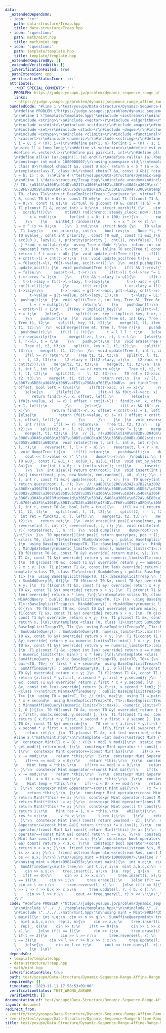 ```yaml
---
data:
  _extendedDependsOn:
  - icon: ':x:'
    path: data-structure/Treap.hpp
    title: data-structure/Treap.hpp
  - icon: ':question:'
    path: math/mint.hpp
    title: math/mint.hpp
  - icon: ':question:'
    path: template/template.hpp
    title: template/template.hpp
  _extendedRequiredBy: []
  _extendedVerifiedWith: []
  _isVerificationFailed: true
  _pathExtension: cpp
  _verificationStatusIcon: ':x:'
  attributes:
    '*NOT_SPECIAL_COMMENTS*': ''
    PROBLEM: https://judge.yosupo.jp/problem/dynamic_sequence_range_affine_range_sum
    links:
    - https://judge.yosupo.jp/problem/dynamic_sequence_range_affine_range_sum
  bundledCode: "#line 1 \"test/yosupo/Data-Structure/Dynamic-Sequence-Range-Affine-Range-Sum.test.cpp\"\
    \n#define PROBLEM \"https://judge.yosupo.jp/problem/dynamic_sequence_range_affine_range_sum\"\
    \n\n#line 1 \"template/template.hpp\"\n#include <iostream>\r\n#include <cmath>\r\
    \n#include <string>\r\n#include <vector>\r\n#include <algorithm>\r\n#include <tuple>\r\
    \n#include <cstdint>\r\n#include <cstdio>\r\n#include <map>\r\n#include <queue>\r\
    \n#include <set>\r\n#include <stack>\r\n#include <deque>\r\n#include <bitset>\r\
    \n#include <cctype>\r\n#include <climits>\r\n#include <functional>\r\n#include\
    \ <cassert>\r\n#include <numeric>\r\n#include <cstring>\r\n#define rep(i, n) for(int\
    \ i = 0; i < (n); i++)\r\n#define per(i, n) for(int i = (n) - 1; i >= 0; i--)\r\
    \nusing ll = long long;\r\n#define vi vector<int>\r\n#define vvi vector<vi>\r\n\
    #define vl vector<ll>\r\n#define pii pair<int, int>\r\n#define pll pair<ll, ll>\r\
    \n#define all(a) (a).begin(), (a).end()\r\n#define rall(a) (a).rbegin(), (a).rend()\r\
    \nconstexpr int mod = 1000000007;\r\nusing namespace std;\r\ntemplate<class T,\
    \ class U>\r\nbool chmax(T &a, const U &b){ return a < b ? (a = b, 1) : 0; }\r\
    \ntemplate<class T, class U>\r\nbool chmin(T &a, const U &b){ return a > b ? (a\
    \ = b, 1) : 0; }\n#line 4 \"test/yosupo/Data-Structure/Dynamic-Sequence-Range-Affine-Range-Sum.test.cpp\"\
    \n\n#line 1 \"data-structure/Treap.hpp\"\n#include <random>\n#include <chrono>\n\
    // T0: \u5143\u306E\u914D\u5217\u306E\u30E2\u30CE\u30A4\u30C9\n// T1: T0\u306B\
    \u5BFE\u3059\u308B\u4F5C\u7528\u7D20\u30E2\u30CE\u30A4\u30C9\ntemplate <class\
    \ T0, class T1>\nstruct BaseImplicitTreap {\nprivate:\n  virtual T0 f0(const T0\
    \ &, const T0 &) = 0;\n  const T0 u0;\n  virtual T1 f1(const T1 &, const T1 &)\
    \ = 0;\n  const T1 u1;\n  virtual T0 g(const T0 &, const T1 &) = 0;\n  virtual\
    \ T1 p(const T1 &, const int) = 0;\n\n  struct xorshift {\n    uint64_t x;\n \
    \   xorshift(){\n      mt19937 rnd(chrono::steady_clock::now().time_since_epoch().count());\n\
    \      x = rnd();\n      for(int i = 0; i < 100; i++){\n        random();\n  \
    \    }\n    }\n    uint64_t random(){\n      x = x ^ (x << 7);\n      return x\
    \ = x ^ (x >> 9);\n    }\n  } rnd;\n\n  struct Node {\n    T0 value, acc;\n  \
    \  T1 lazy;\n    int priority, cnt;\n    bool rev;\n    Node *l, *r;\n    Node(const\
    \ T0 &value_, const int priority_, const T0 &u0_, const T1 &u1_)\n        : value(value_),\
    \ acc(u0_), lazy(u1_), priority(priority_), cnt(1), rev(false), l(nullptr), r(nullptr){}\n\
    \  } *root = nullptr;\n\n  using Tree = Node *;\n\n  inline int cnt(Tree t) const\
    \ noexcept{ return t ? t->cnt : 0; }\n  inline T0 acc(Tree t) const noexcept{\
    \ return t ? t->acc : u0; }\n  void update_cnt(Tree t){\n    if(t) t->cnt = 1\
    \ + cnt(t->l) + cnt(t->r);\n  }\n  void update_acc(Tree t){\n    if(t) t->acc\
    \ = f0(acc(t->l), f0(t->value, acc(t->r)));\n  }\n  void pushup(Tree t){ update_cnt(t),\
    \ update_acc(t); }\n  void pushdown(Tree t){\n    if(t && t->rev){\n      t->rev\
    \ = false;\n      swap(t->l, t->r);\n      if(t->l) t->l->rev ^= 1;\n      if(t->r)\
    \ t->r->rev ^= 1;\n    }\n    if(t && t->lazy != u1){\n      if(t->l){\n     \
    \   t->l->lazy = f1(t->l->lazy, t->lazy);\n        t->l->acc = g(t->l->acc, p(t->lazy,\
    \ cnt(t->l)));\n      }\n      if(t->r){\n        t->r->lazy = f1(t->r->lazy,\
    \ t->lazy);\n        t->r->acc = g(t->r->acc, p(t->lazy, cnt(t->r)));\n      }\n\
    \      t->value = g(t->value, p(t->lazy, 1));\n      t->lazy = u1;\n    }\n  \
    \  pushup(t);\n  }\n  void split(Tree t, int key, Tree &l, Tree &r){\n    if(!t){\n\
    \      l = r = nullptr;\n      return;\n    }\n    pushdown(t);\n    int implicit_key\
    \ = cnt(t->l) + 1;\n    if(key < implicit_key){\n      split(t->l, key, l, t->l),\
    \ r = t;\n    }else{\n      split(t->r, key - implicit_key, t->r, r), l = t;\n\
    \    }\n    pushup(t);\n  }\n  void insert(Tree &t, int key, Tree item){\n   \
    \ Tree t1, t2;\n    split(t, key, t1, t2);\n    merge(t1, t1, item);\n    merge(t,\
    \ t1, t2);\n  }\n  void merge(Tree &t, Tree l, Tree r){\n    pushdown(l);\n  \
    \  pushdown(r);\n    if(!l || !r){\n      t = l ? l : r;\n    }else if(l->priority\
    \ > r->priority){\n      merge(l->r, l->r, r), t = l;\n    }else{\n      merge(r->l,\
    \ l, r->l), t = r;\n    }\n    pushup(t);\n  }\n  void erase(Tree &t, int key){\n\
    \    Tree t1, t2, t3;\n    split(t, key + 1, t1, t2);\n    split(t1, key, t1,\
    \ t3);\n    merge(t, t1, t2);\n  }\n  void update(Tree t, int l, int r, T1 x){\n\
    \    if(l >= r) return;\n    Tree t1, t2, t3;\n    split(t, l, t1, t2);\n    split(t2,\
    \ r - l, t2, t3);\n    t2->lazy = f1(t2->lazy, x);\n    t2->acc = g(t2->acc, p(x,\
    \ cnt(t2)));\n    merge(t2, t2, t3);\n    merge(t, t1, t2);\n  }\n  T0 query(Tree\
    \ t, int l, int r){\n    if(l == r) return u0;\n    Tree t1, t2, t3;\n    split(t,\
    \ l, t1, t2);\n    split(t2, r - l, t2, t3);\n    T0 ret = t2->acc;\n    merge(t2,\
    \ t2, t3);\n    merge(t, t1, t2);\n    return ret;\n  }\n  // [l, r)\u306E\u4E2D\
    \u3067\u5DE6\u304B\u3089\u4F55\u756A\u76EE\u304B\n  int find(Tree t, T0 x, int\
    \ offset, bool left = true){\n    if(f0(t->acc, x) == x){\n      return -1;\n\
    \    }else{\n      if(left){\n        if(t->l && f0(t->l->acc, x) != x){\n   \
    \       return find(t->l, x, offset, left);\n        }else{\n          return\
    \ (f0(t->value, x) != x) ? offset + cnt(t->l) : find(t->r, x, offset + cnt(t->l)\
    \ + 1, left);\n        }\n      }else{\n        if(t->r && f0(t->r->acc, x) !=\
    \ x){\n          return find(t->r, x, offset + cnt(t->l) + 1, left);\n       \
    \ }else{\n          return (f0(t->value, x) != x) ? offset + cnt(t->l) : find(t->l,\
    \ x, offset, left);\n        }\n      }\n    }\n  }\n  void reverse(Tree t, int\
    \ l, int r){\n    if(l >= r) return;\n    Tree t1, t2, t3;\n    split(t, l, t1,\
    \ t2);\n    split(t2, r - l, t2, t3);\n    t2->rev ^= 1;\n    merge(t2, t2, t3);\n\
    \    merge(t, t1, t2);\n  }\n  // [l, r)\u306E\u5148\u982D\u304Cm\u306B\u306A\u308B\
    \u3088\u3046\u306B\u30B7\u30D5\u30C8\u3055\u305B\u308B\u3002std::rotate\u3068\u540C\
    \u3058\u4ED5\u69D8\n  void rotate(Tree t, int l, int m, int r){\n    reverse(t,\
    \ l, r);\n    reverse(t, l, l + r - m);\n    reverse(t, l + r - m, r);\n  }\n\
    \  void dump(Tree t){\n    if(!t) return;\n    pushdown(t);\n    dump(t->l);\n\
    \    cout << t->value << \" \";\n    dump(t->r);\n  }\npublic:\n  BaseImplicitTreap(const\
    \ T0 &u0_, const T1 &u1_) : u0(u0_), u1(u1_){}\n  void set_by_vector(const vector<T0>\
    \ &a){\n    for(int i = 0; i < (int)a.size(); i++){\n      insert(i, a[i]);\n\
    \    }\n  }\n  int size(){ return cnt(root); }\n  void insert(int pos, const T0\
    \ &x){ insert(root, pos, new Node(x, rnd.random(), u0, u1)); }\n  void update(int\
    \ l, int r, const T1 &x){ update(root, l, r, x); }\n  T0 query(int l, int r){\
    \ return query(root, l, r); }\n  // \u4E8C\u5206\u63A2\u7D22\u3002[l, r)\u5185\
    \u306Ek\u3067f0(tr[k], x) != x\u3068\u306A\u308B\u6700\u5DE6/\u6700\u53F3\u306E\
    \u3082\u306E\u3002\u5B58\u5728\u3057\u306A\u3044\u5834\u5408\u306F-1\n  // \u305F\
    \u3068\u3048\u3070MinMonoid\u306E\u5834\u5408\u3001x\u672A\u6E80\u306E\u6700\u5DE6\
    /\u6700\u53F3\u306E\u8981\u7D20\u306E\u4F4D\u7F6E\u3092\u8FD4\u3059\n  int binary_search(int\
    \ l, int r, const T0 &x, bool left = true){\n    if(l >= r) return -1;\n    Tree\
    \ t1, t2, t3;\n    split(root, l, t1, t2);\n    split(t2, r - l, t2, t3);\n  \
    \  int ret = find(t2, x, l, left);\n    merge(t2, t2, t3);\n    merge(root, t1,\
    \ t2);\n    return ret;\n  }\n  void erase(int pos){ erase(root, pos); }\n  void\
    \ reverse(int l, int r){ reverse(root, l, r); }\n  void rotate(int l, int m, int\
    \ r){ rotate(root, l, m, r); }\n  void dump(){\n    dump(root);\n    cout << \"\
    \\n\";\n  }\n  T0 operator[](int pos){ return query(pos, pos + 1); }\n};\n\ntemplate\
    \ <class T0, class T1>\nstruct MinUpdateQuery : public BaseImplicitTreap<T0, T1>\
    \ {\n  using BaseImplicitTreap<T0, T1>::BaseImplicitTreap;\n  MinUpdateQuery()\
    \ : MinUpdateQuery(numeric_limits<T0>::max(), numeric_limits<T1>::min()){}\n \
    \ T0 f0(const T0 &x, const T0 &y) override{ return min(x, y); }\n  T1 f1(const\
    \ T1 &x, const T1 &y) override{ return y == numeric_limits<T1>::min() ? x : y;\
    \ }\n  T0 g(const T0 &x, const T1 &y) override{ return y == numeric_limits<T1>::min()\
    \ ? x : y; }\n  T1 p(const T1 &x, const int len) override{ return x; }\n};\n\n\
    template <class T0, class T1>\nstruct SumAddQuery : public BaseImplicitTreap<T0,\
    \ T1> {\n  using BaseImplicitTreap<T0, T1>::BaseImplicitTreap;\n  SumAddQuery()\
    \ : SumAddQuery(0, 0){}\n  T0 f0(const T0 &x, const T0 &y) override{ return x\
    \ + y; }\n  T1 f1(const T1 &x, const T1 &y) override{ return x + y; }\n  T0 g(const\
    \ T0 &x, const T1 &y) override{ return x + y; }\n  T1 p(const T1 &x, const int\
    \ len) override{ return x * len; }\n};\n\ntemplate <class T0, class T1>\nstruct\
    \ MinAddQuery : public BaseImplicitTreap<T0, T1> {\n  using BaseImplicitTreap<T0,\
    \ T1>::BaseImplicitTreap;\n  MinAddQuery() : MinAddQuery(numeric_limits<T0>::max(),\
    \ 0){}\n  T0 f0(const T0 &x, const T0 &y) override{ return min(x, y); }\n  T1\
    \ f1(const T1 &x, const T1 &y) override{ return x + y; }\n  T0 g(const T0 &x,\
    \ const T1 &y) override{ return x + y; }\n  T1 p(const T1 &x, const int len) override{\
    \ return x; }\n};\n\ntemplate <class T0, class T1>\nstruct SumUpdateQuery : public\
    \ BaseImplicitTreap<T0, T1> {\n  using BaseImplicitTreap<T0, T1>::BaseImplicitTreap;\n\
    \  SumUpdateQuery() : SumUpdateQuery(0, numeric_limits<T1>::min()){}\n  T0 f0(const\
    \ T0 &x, const T0 &y) override{ return x + y; }\n  T1 f1(const T1 &x, const T1\
    \ &y) override{ return y == numeric_limits<T1>::min() ? x : y; }\n  T0 g(const\
    \ T0 &x, const T1 &y) override{ return y == numeric_limits<T1>::min() ? x : y;\
    \ }\n  T1 p(const T1 &x, const int len) override{ return x == numeric_limits<T1>::min()\
    \ ? numeric_limits<T1>::min() : x * len; }\n};\n\ntemplate <class T0>\nstruct\
    \ SumAffineQuery : public BaseImplicitTreap<T0, pair<T0, T0>> {\n  using T1 =\
    \ pair<T0, T0>; // first * x + second\n  using BaseImplicitTreap<T0, T1>::BaseImplicitTreap;\n\
    \  SumAffineQuery() : SumAffineQuery(0, { 1, 0 }){}\n  T0 f0(const T0 &x, const\
    \ T0 &y) override{ return x + y; }\n  T1 f1(const T1 &x, const T1 &y) override{\
    \ return {x.first * y.first, x.second * y.first + y.second}; }\n  T0 g(const T0\
    \ &x, const T1 &y) override{ return y.first * x + y.second; }\n  T1 p(const T1\
    \ &x, const int len) override{ return {x.first, x.second * len}; }\n};\n\ntemplate\
    \ <class T>\nstruct MinmaxAffineQuery : public BaseImplicitTreap<pair<T, T>, pair<T,\
    \ T>> {\n  using T0 = pair<T, T>; // {min, max}\n  using T1 = pair<T, T>; // first\
    \ * x + second\n  using BaseImplicitTreap<T0, T1>::BaseImplicitTreap;\n  MinmaxAffineQuery()\
    \ : MinmaxAffineQuery({numeric_limits<T>::max(), -numeric_limits<T>::max()}, {\
    \ 1, 0 }){}\n  T0 f0(const T0 &x, const T0 &y) override{ return { min(x.first,\
    \ y.first), max(x.second, y.second) }; }\n  T1 f1(const T1 &x, const T1 &y) override{\
    \ return { x.first * y.first, x.second * y.first + y.second }; }\n  T0 g(const\
    \ T0 &x, const T1 &y) override{\n    T0 ret = { x.first * y.first + y.second,\
    \ x.second * y.first + y.second };\n    if(y.first < 0) swap(ret.first, ret.second);\n\
    \    return ret;\n  }\n  T1 p(const T1 &x, int len) override{ return x; }\n};\n\
    #line 2 \"math/mint.hpp\"\n\r\ntemplate <int mod>\r\nstruct Mint {\r\n  ll x;\r\
    \n  constexpr Mint(ll x = 0) : x((x + mod) % mod){}\r\n  static constexpr int\
    \ get_mod(){ return mod; }\r\n  constexpr Mint operator-() const{ return Mint(-x);\
    \ }\r\n  constexpr Mint operator+=(const Mint &a){\r\n    if((x += a.x) >= mod)\
    \ x -= mod;\r\n    return *this;\r\n  }\r\n  constexpr Mint &operator++(){\r\n\
    \    if(++x == mod) x = 0;\r\n    return *this;\r\n  }\r\n  constexpr Mint operator++(int){\r\
    \n    Mint temp = *this;\r\n    if(++x == mod) x = 0;\r\n    return temp;\r\n\
    \  }\r\n  constexpr Mint &operator-=(const Mint &a){\r\n    if((x -= a.x) < 0)\
    \ x += mod;\r\n    return *this;\r\n  }\r\n  constexpr Mint &operator--(){\r\n\
    \    if(--x < 0) x += mod;\r\n    return *this;\r\n  }\r\n  constexpr Mint operator--(int){\r\
    \n    Mint temp = *this;\r\n    if(--x < 0) x += mod;\r\n    return temp;\r\n\
    \  }\r\n  constexpr Mint &operator*=(const Mint &a){\r\n    (x *= a.x) %= mod;\r\
    \n    return *this;\r\n  }\r\n  constexpr Mint operator+(const Mint &a) const{\
    \ return Mint(*this) += a; }\r\n  constexpr Mint operator-(const Mint &a) const{\
    \ return Mint(*this) -= a; }\r\n  constexpr Mint operator*(const Mint &a) const{\
    \ return Mint(*this) *= a; }\r\n  constexpr Mint pow(ll t) const{\r\n    if(!t)\
    \ return 1;\r\n    Mint res = 1, v = *this;\r\n    while(t){\r\n      if(t & 1)\
    \ res *= v;\r\n      v *= v;\r\n      t >>= 1;\r\n    }\r\n    return res;\r\n\
    \  }\r\n  constexpr Mint inv() const{ return pow(mod - 2); }\r\n  constexpr Mint\
    \ &operator/=(const Mint &a){ return (*this) *= a.inv(); }\r\n  constexpr Mint\
    \ operator/(const Mint &a) const{ return Mint(*this) /= a; }\r\n  constexpr bool\
    \ operator==(const Mint &a) const{ return x == a.x; }\r\n  constexpr bool operator!=(const\
    \ Mint &a) const{ return x != a.x; }\r\n  constexpr bool operator<(const Mint\
    \ &a) const{ return x < a.x; }\r\n  constexpr bool operator>(const Mint &a) const{\
    \ return x > a.x; }\r\n  friend istream &operator>>(istream &is, Mint &a){ return\
    \ is >> a.x; }\r\n  friend ostream &operator<<(ostream &os, const Mint &a){ return\
    \ os << a.x; }\r\n};\r\n//using mint = Mint<1000000007>;\n#line 7 \"test/yosupo/Data-Structure/Dynamic-Sequence-Range-Affine-Range-Sum.test.cpp\"\
    \n\nusing mint = Mint<998244353>;\n\nint main(){\n  int n,q;\n  cin >> n >> q;\n\
    \  SumAffineQuery<mint> tree;\n  int t,l,r,i;\n  mint a,b,c,x;\n  rep(i, n){\n\
    \    cin >> a.x;\n    tree.insert(i, a);\n  }\n  rep(_, q){\n    cin >> t;\n \
    \   if(t == 0){\n      cin >> i >> x.x;\n      tree.insert(i, x);\n    }else if(t\
    \ == 1){\n      cin >> i;\n      tree.erase(i);\n    }else if(t == 2){\n     \
    \ cin >> l >> r;\n      tree.reverse(l, r);\n    }else if(t == 3){\n      cin\
    \ >> l >> r >> b.x >> c.x;\n      tree.update(l, r, { b, c });\n    }else{\n \
    \     cin >> l >> r;\n      cout << tree.query(l, r).x << \"\\n\";\n    }\n  }\n\
    }\n"
  code: "#define PROBLEM \"https://judge.yosupo.jp/problem/dynamic_sequence_range_affine_range_sum\"\
    \n\n#include \"../../../template/template.hpp\"\n\n#include \"../../../data-structure/Treap.hpp\"\
    \n#include \"../../../math/mint.hpp\"\n\nusing mint = Mint<998244353>;\n\nint\
    \ main(){\n  int n,q;\n  cin >> n >> q;\n  SumAffineQuery<mint> tree;\n  int t,l,r,i;\n\
    \  mint a,b,c,x;\n  rep(i, n){\n    cin >> a.x;\n    tree.insert(i, a);\n  }\n\
    \  rep(_, q){\n    cin >> t;\n    if(t == 0){\n      cin >> i >> x.x;\n      tree.insert(i,\
    \ x);\n    }else if(t == 1){\n      cin >> i;\n      tree.erase(i);\n    }else\
    \ if(t == 2){\n      cin >> l >> r;\n      tree.reverse(l, r);\n    }else if(t\
    \ == 3){\n      cin >> l >> r >> b.x >> c.x;\n      tree.update(l, r, { b, c });\n\
    \    }else{\n      cin >> l >> r;\n      cout << tree.query(l, r).x << \"\\n\"\
    ;\n    }\n  }\n}"
  dependsOn:
  - template/template.hpp
  - data-structure/Treap.hpp
  - math/mint.hpp
  isVerificationFile: true
  path: test/yosupo/Data-Structure/Dynamic-Sequence-Range-Affine-Range-Sum.test.cpp
  requiredBy: []
  timestamp: '2023-11-11 17:58:53+09:00'
  verificationStatus: TEST_WRONG_ANSWER
  verifiedWith: []
documentation_of: test/yosupo/Data-Structure/Dynamic-Sequence-Range-Affine-Range-Sum.test.cpp
layout: document
redirect_from:
- /verify/test/yosupo/Data-Structure/Dynamic-Sequence-Range-Affine-Range-Sum.test.cpp
- /verify/test/yosupo/Data-Structure/Dynamic-Sequence-Range-Affine-Range-Sum.test.cpp.html
title: test/yosupo/Data-Structure/Dynamic-Sequence-Range-Affine-Range-Sum.test.cpp
---
```

